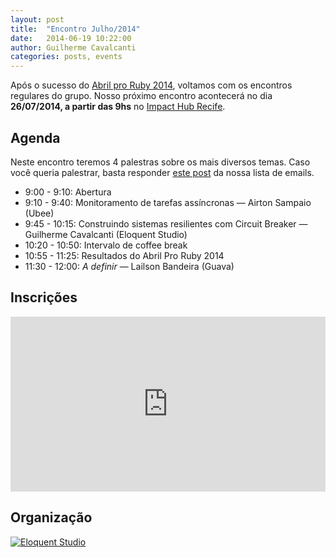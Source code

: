 ```yaml
---
layout: post
title:  "Encontro Julho/2014"
date:   2014-06-19 10:22:00
author: Guilherme Cavalcanti
categories: posts, events
---
```


Após o sucesso do [Abril pro Ruby 2014](http://abrilproruby.com/pt/), voltamos com os encontros regulares do grupo. Nosso próximo encontro acontecerá no dia __26/07/2014, a partir das 9hs__ no [Impact Hub Recife](https://recife.impacthub.net).

## Agenda

Neste encontro teremos 4 palestras sobre os mais diversos temas. Caso você queria palestrar, basta responder [este post](https://groups.google.com/forum/#!topic/frevo-on-rails/5LXMberj2MI) da nossa lista de emails.

- 9:00 - 9:10: Abertura
- 9:10 - 9:40: Monitoramento de tarefas assíncronas — Airton Sampaio (Ubee)
- 9:45 - 10:15: Construindo sistemas resilientes com Circuit Breaker — Guilherme Cavalcanti (Eloquent Studio)
- 10:20 - 10:50: Intervalo de coffee break
- 10:55 - 11:25: Resultados do Abril Pro Ruby 2014
- 11:30 - 12:00: _A definir_ — Lailson Bandeira (Guava)


## Inscrições

<iframe allowtransparency="true" frameborder="0" height="280px" hspace="0" marginheight="5" marginwidth="5" scrolling="auto" src="http://even.tc/21-frevo-on-rails/embedded" vspace="0" width="100%"> </iframe>

## Organização

[![Eloquent
Studio](/images/eloquent-studio.png)](http://facebook.com/geteloquent)
